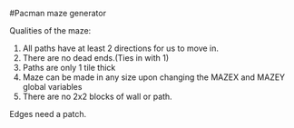 #Pacman maze generator

Qualities of the maze:
1. All paths have at least 2 directions for us to move in.
2. There are no dead ends.(Ties in with 1)
3. Paths are only 1 tile thick
4. Maze can be made in any size upon changing the MAZEX and MAZEY global variables
5. There are no 2x2 blocks of wall or path.

Edges need a patch.

